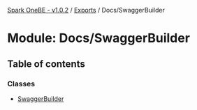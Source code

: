 [Spark OneBE - v1.0.2](../README.md) / [Exports](../modules.md) / Docs/SwaggerBuilder

# Module: Docs/SwaggerBuilder

## Table of contents

### Classes

- [SwaggerBuilder](../classes/Docs_SwaggerBuilder.SwaggerBuilder.md)

